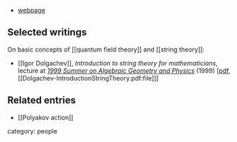 
* [webpage](http://www.math.lsa.umich.edu/~idolga/)

## Selected writings

On basic concepts of [[quantum field theory]] and [[string theory]]:

* [[Igor Dolgachev]], *Introduction to string theory for mathematicians*, lecture at *[1999 Summer on Algebraic Geometry and Physics](https://people.sissa.it/~bruzzo/sagp99/sagp.html)* (1999) &lbrack;[pdf](https://dept.math.lsa.umich.edu/~idolga/stringy.pdf), [[Dolgachev-IntroductionStringTheory.pdf:file]]&rbrack;


## Related entries

* [[Polyakov action]]


category: people
